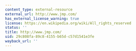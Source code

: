 ```yaml
---
content_type: external-resource
external_url: http://www.jmp.com/
has_external_license_warning: true
license: https://en.wikipedia.org/wiki/All_rights_reserved
status: ''
title: http://www.jmp.com/
uid: 29c808fa-89c8-4155-b65d-c57d1541e3fe
wayback_url: ''
---
```

